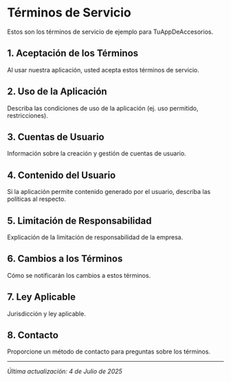 # Términos de Servicio

Estos son los términos de servicio de ejemplo para TuAppDeAccesorios.

## 1. Aceptación de los Términos

Al usar nuestra aplicación, usted acepta estos términos de servicio.

## 2. Uso de la Aplicación

Describa las condiciones de uso de la aplicación (ej. uso permitido, restricciones).

## 3. Cuentas de Usuario

Información sobre la creación y gestión de cuentas de usuario.

## 4. Contenido del Usuario

Si la aplicación permite contenido generado por el usuario, describa las políticas al respecto.

## 5. Limitación de Responsabilidad

Explicación de la limitación de responsabilidad de la empresa.

## 6. Cambios a los Términos

Cómo se notificarán los cambios a estos términos.

## 7. Ley Aplicable

Jurisdicción y ley aplicable.

## 8. Contacto

Proporcione un método de contacto para preguntas sobre los términos.

---

*Última actualización: 4 de Julio de 2025*
